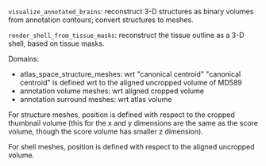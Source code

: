 `visualize_annotated_brains`: reconstruct 3-D structures as binary volumes from annotation contours; convert structures to meshes.

`render_shell_from_tissue_masks`: reconstruct the tissue outline as a 3-D shell, based on tissue masks.




Domains:

- atlas_space_structure_meshes: wrt "canonical centroid"
"canonical centroid" is defined wrt to the aligned uncropped volume of MD589
- annotation volume meshes: wrt aligned cropped volume
- annotation surround meshes: wrt atlas volume

For structure meshes, position is defined with respect to the cropped thumbnail volume (this for the x and y dimensions are the same as the score volume, though the score volume has smaller z dimension).

For shell meshes, position is defined with respect to the aligned uncropped volume.
